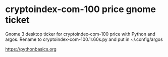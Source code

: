 # cryptoindex-com-100 price gnome ticket 

Gnome 3 desktop ticker for cryptoindex-com-100 price with Python and argos. Rename to cryptoindex-com-100.1r.60s.py and put in ~/.config/argos

https://pythonbasics.org
